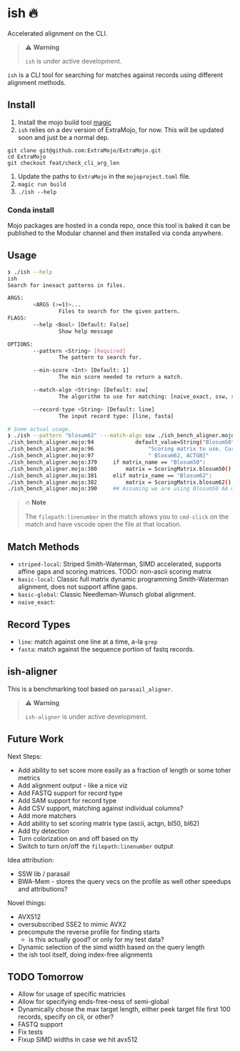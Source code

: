 # ish 🔥

Accelerated alignment on the CLI.

> ⚠️ **Warning**
> 
> `ish` is under active development.


`ish` is a CLI tool for searching for matches against records using different alignment methods.

## Install

1. Install the mojo build tool [magic](https://docs.modular.com/magic/)
1. `ish` relies on a dev version of ExtraMojo, for now. This will be updated soon and just be a normal dep.

```
git clone git@github.com:ExtraMojo/ExtraMojo.git
cd ExtraMojo
git checkout feat/check_cli_arg_len
```
1. Update the paths to `ExtraMojo` in the `mojoproject.toml` file.
1. `magic run build`
1. `./ish --help`

### Conda install

Mojo packages are hosted in a conda repo, once this tool is baked it can be published to the Modular channel and then installed via conda anywhere.

## Usage

```sh
❯ ./ish --help
ish
Search for inexact patterns in files.

ARGS:
        <ARGS (>=1)>...
                Files to search for the given pattern.
FLAGS:
        --help <Bool> [Default: False]
                Show help message

OPTIONS:
        --pattern <String> [Required]
                The pattern to search for.

        --min-score <Int> [Default: 1]
                The min score needed to return a match.

        --match-algo <String> [Default: ssw]
                The algorithm to use for matching: [naive_exact, ssw, sw_local]

        --record-type <String> [Default: line]
                The input record type: [line, fasta]
```

```sh
# Some actual usage.
❯ ./ish --pattern "blosum62" ---match-algo ssw ./ish_bench_aligner.mojo 
./ish_bench_aligner.mojo:94             default_value=String("Blosum50"),
./ish_bench_aligner.mojo:96                 "Scoring matrix to use. Currently supports: [Blosum50,"
./ish_bench_aligner.mojo:97                 " Blosum62, ACTGN]"
./ish_bench_aligner.mojo:379     if matrix_name == "Blosum50":
./ish_bench_aligner.mojo:380         matrix = ScoringMatrix.blosum50()
./ish_bench_aligner.mojo:381     elif matrix_name == "Blosum62":
./ish_bench_aligner.mojo:382         matrix = ScoringMatrix.blosum62()
./ish_bench_aligner.mojo:390     ## Assuming we are using Blosum50 AA matrix for everything below this for now.
```

> 🔥 **Note**
>
> The `filepath:linenumber` in the match allows you to `cmd-click` on the match and have vscode open the file at that location.

## Match Methods

- `striped-local`: Striped Smith-Waterman, SIMD accelerated, supports affine gaps and scoring matrices. TODO: non-ascii scoring matrix
- `basic-local`: Classic full matrix dynamic programming Smith-Waterman alignment, does not support affine gaps.
- `basic-global`: Classic Needleman-Wunsch global alignment.
- `naive_exact`: 

## Record Types

- `line`: match against one line at a time, a-la `grep`
- `fasta`: match against the sequence portion of fastq records.


## ish-aligner

This is a benchmarking tool based on `parasail_aligner`.

> ⚠️ **Warning**
> 
> `ish-aligner` is under active development.

## Future Work

Next Steps:
- Add ability to set score more easily as a fraction of length or some toher metrics
- Add alignment output - like a nice viz
- Add FASTQ support for record type
- Add SAM support for record type
- Add CSV support, matching against individual columns?
- Add more matchers
- Add ability to set scoring matrix type (ascii, actgn, bl50, bl62)
- Add tty detection
- Turn colorization on and off based on tty
- Switch to turn on/off the `filepath:linenumber` output

Idea attribution:
- SSW lib / parasail
- BWA-Mem - stores the query vecs on the profile as well
other speedups and attributions?

Novel things:
- AVX512
- oversubscribed SSE2 to mimic AVX2
- precompute the reverse profile for finding starts
    - is this actually good? or only for my test data?
- Dynamic selection of the simd width based on the query length
- the ish tool itself, doing index-free alignments

## TODO Tomorrow
- Allow for usage of specific matricies
- Allow for specifying ends-free-ness of semi-global
- Dynamically chose the max target length, either peek target file first 100 records, specify on cli, or other?
- FASTQ support
- Fix tests
- Fixup SIMD widths in case we hit avx512

```sh

```